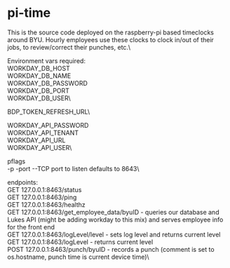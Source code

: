 # pi-time

This is the source code deployed on the raspberry-pi based timeclocks around BYU. Hourly employees use these clocks to clock in/out of their jobs, to review/correct their punches, etc.\\

Environment vars required:\
WORKDAY_DB_HOST\
WORKDAY_DB_NAME\
WORKDAY_DB_PASSWORD\
WORKDAY_DB_PORT\
WORKDAY_DB_USER\\

BDP_TOKEN_REFRESH_URL\\

WORKDAY_API_PASSWORD\
WORKDAY_API_TENANT\
WORKDAY_API_URL\
WORKDAY_API_USER\

pflags\
-p -port --TCP port to listen defaults to 8643\\

endpoints:\
GET 127.0.0.1:8463/status\
GET 127.0.0.1:8463/ping\
GET 127.0.0.1:8463/healthz\
GET 127.0.0.1:8463/get_employee_data/byuID - queries our database and Lukes API (might be adding workday to this mix) and serves employee info for the front end\
GET 127.0.0.1:8463/logLevel/level - sets log level and returns current level\
GET 127.0.0.1:8463/logLevel - returns current level\
POST 127.0.0.1:8463/punch/byuID - records a punch (comment is set to os.hostname, punch time is current device time)\


